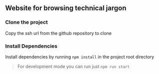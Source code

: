 ## Website for browsing technical jargon

### Clone the project 
Copy the ssh url from the github repository to clone 

### Install Dependencies
Install dependencies by running 
`npm install`
in the project root directory 

> For development mode you can run just `npm run start`
